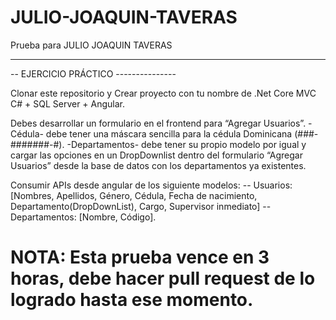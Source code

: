 # JULIO-JOAQUIN-TAVERAS
Prueba para JULIO JOAQUIN TAVERAS

-------------------------------------
-- EJERCICIO PRÁCTICO ---------------

Clonar este repositorio  y Crear proyecto con tu nombre de .Net Core MVC C# + SQL Server + Angular.

Debes desarrollar un formulario en el frontend para “Agregar Usuarios”. 
-Cédula- debe tener una máscara sencilla para la cédula Dominicana (###-#######-#).
-Departamentos- debe tener su propio modelo por igual y cargar las opciones en un DropDownlist dentro del formulario “Agregar Usuarios” desde la base de datos con los departamentos ya existentes.

Consumir APIs desde angular de los siguiente modelos:
-- Usuarios: [Nombres, Apellidos, Género, Cédula, Fecha de nacimiento, Departamento(DropDownList), Cargo, Supervisor inmediato]
-- Departamentos: [Nombre, Código].

# NOTA: Esta prueba vence en 3 horas, debe hacer pull request de lo logrado hasta ese momento.
